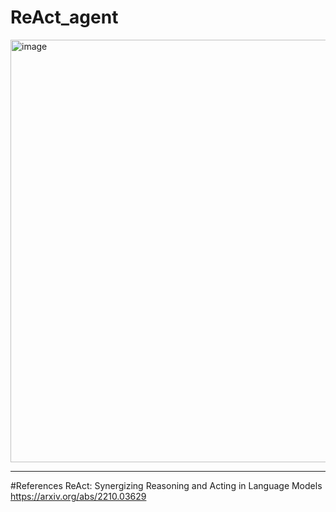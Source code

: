 # ReAct_agent

<img width="676" alt="image" src="https://github.com/user-attachments/assets/31861fe1-526f-454a-adc6-35e2a72d2e1a" />

---
#References
ReAct: Synergizing Reasoning and Acting in Language Models
https://arxiv.org/abs/2210.03629
